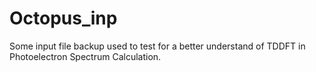 # Octopus_inp
Some input file backup used to test for a better understand of TDDFT in Photoelectron Spectrum Calculation.
